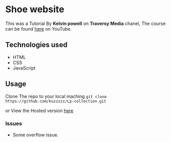 # Shoe website
This was a Tutorial By **Kelvin powell** on  **Traversy Media** chanel, The course can be found [here](https://www.youtube.com/watch?v=X1dz0xRbSJc&list=WL&index=11) on YouTube.

## Technologies used
- HTML
- CSS
- JavaScript



## Usage
Clone The repo to your local maching 
`git clone https://github.com/kuzzzzz/Lp-collection.git`

or View the Hosted version [here](https://kuzzzzz.github.io/Lp-collection/util/fullscreen-hamburger-menu/index.html)

### Issues
- Some overflow issue.